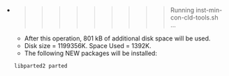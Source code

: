 * >>>>>>>>> Running inst-min-con-cld-tools.sh ...
  * After this operation, 801 kB of additional disk space will be used.
  * Disk size = 1199356K. Space Used = 1392K.
  * The following NEW packages will be installed:
  ```bash
  libparted2 parted
  ```
